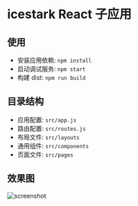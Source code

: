 # icestark React 子应用

## 使用

- 安装应用依赖: `npm install`
- 启动调试服务: `npm start`
- 构建 dist: `npm run build`

## 目录结构

- 应用配置: `src/app.js`
- 路由配置: `src/routes.js`
- 布局文件: `src/layouts`
- 通用组件: `src/components`
- 页面文件: `src/pages`

## 效果图

![screenshot](https://img.alicdn.com/tfs/TB1X5.paYr1gK0jSZFDXXb9yVXa-2480-1200.png)
